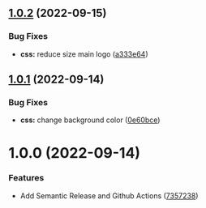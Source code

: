 ## [1.0.2](https://github.com/dugalman/semantic-release-example/compare/v1.0.1...v1.0.2) (2022-09-15)


### Bug Fixes

* **css:** reduce size main logo ([a333e64](https://github.com/dugalman/semantic-release-example/commit/a333e647d1c87a6cf6c7d8f8bfc8d0de702a29b7))

## [1.0.1](https://github.com/dugalman/semantic-release-example/compare/v1.0.0...v1.0.1) (2022-09-14)


### Bug Fixes

* **css:** change background color ([0e60bce](https://github.com/dugalman/semantic-release-example/commit/0e60bcec52e4fd9303eea7624b9b48b365ff037a))

# 1.0.0 (2022-09-14)


### Features

* Add Semantic Release and Github Actions ([7357238](https://github.com/dugalman/semantic-release-example/commit/7357238def68c01a41ce73a60f73a8ca2cdcbbc3))

